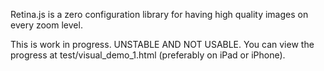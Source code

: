 Retina.js is a zero configuration library for having high quality images on every zoom level.

This is work in progress. UNSTABLE AND NOT USABLE. You can view the progress at test/visual_demo_1.html (preferably on iPad or iPhone).

